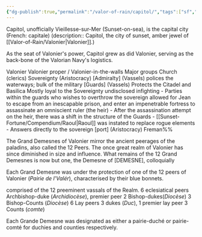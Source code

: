 ```yaml
---
{"dg-publish":true,"permalink":"/valor-of-rain/capitol/","tags":["sf","location"],"noteIcon":"","created":"2024-08-25T13:53:37.900+09:30"}
---
```


Capitol, unofficially Vieillesse-sur-Mer (Sunset-on-sea), is the capital city (French: capitale)
(description:: Capitol, the city of sunset, amber jewel of [[Valor-of-Rain/Valonier\|Valonier]].)

As the seat of Valonier's power, Capitol grew as did Valonier, serving as the back-bone of the Valorian Navy's logistics.


Valonier
Valonier proper / Valonier-in-the-walls
	Major groups
		Church (clerics) 
		Sovereignty  (Aristocracy) 
		\[Admiralty] (Vassels) 
			polices the waterways; bulk of the military
		\[Guards] (Vassels) 
			Protects the Citadel and Basilica 
			Mostly loyal to the Sovereignty
				undisclosed infighting
					- Parties within the guards who wishes to overthrow the sovereign allowed for Jean to escape from an inescapable prison, and enter an impenetrable fortress to assassinate an omniscient ruler (the heir)
					- After the assassination attempt on the heir, there was a shift in the structure of the Guards 
						- [[Sunset-Fortune/Compendium/Raoul\|Raoul]] was instated to replace rogue elements
							- Answers directly to the sovereign
		\[port] (Aristocracy) Freman%%


The Grand Demesnes of Valonier mirror the ancient peerages of the paladins, also called the 12 Peers.  The once great realm of Valonier has since diminished in size and influence.  What remains of the 12 Grand Demesnes is now but one, the Demesne of \[DEMESNE], colloquially 

Each Grand Demesne was under the protection of one of the 12 peers of Valonier (_Pairie de l'Valér_), characterised by their blue bonnets.

comprised of the 12 preeminent vassals of the Realm.
	6 eclesiatical peers
		Archbishop-duke (_Archidiocèse_), premier peer
		2 Bishop-dukes(_Diocèse_)
		3 Bishop-Counts (_Diocèse_)
	6 Lay peers
		3 dukes (_Duc_), 1 premier lay peer
		3 Counts (_comte_)

Each Grande Demesne was designated as either a pairie-duché or pairie-comté for duchies and counties respectively.